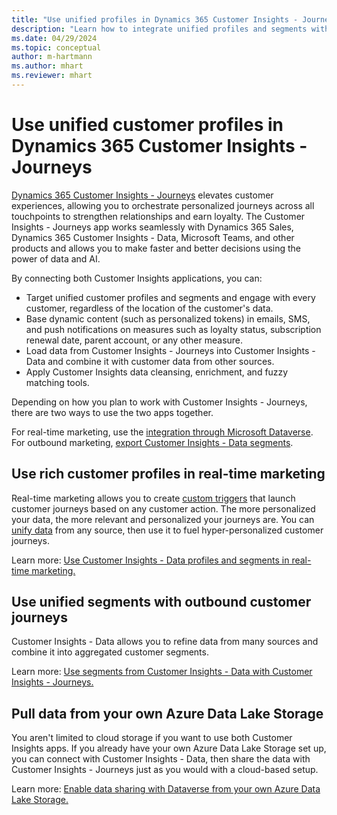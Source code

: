 ```yaml
---
title: "Use unified profiles in Dynamics 365 Customer Insights - Journeys"
description: "Learn how to integrate unified profiles and segments with Dynamics 365 Customer Insights - Journeys."
ms.date: 04/29/2024
ms.topic: conceptual
author: m-hartmann
ms.author: mhart
ms.reviewer: mhart
---
```


# Use unified customer profiles in Dynamics 365 Customer Insights - Journeys

[Dynamics 365 Customer Insights - Journeys](/dynamics365/marketing/overview) elevates customer experiences, allowing you to orchestrate personalized journeys across all touchpoints to strengthen relationships and earn loyalty. The Customer Insights - Journeys app works seamlessly with Dynamics 365 Sales, Dynamics 365 Customer Insights - Data, Microsoft Teams, and other products and allows you to make faster and better decisions using the power of data and AI.

By connecting both Customer Insights applications, you can:

- Target unified customer profiles and segments and engage with every customer, regardless of the location of the customer's data.
- Base dynamic content (such as personalized tokens) in emails, SMS, and push notifications on measures such as loyalty status, subscription renewal date, parent account, or any other measure.
- Load data from Customer Insights - Journeys into Customer Insights - Data and combine it with customer data from other sources.
- Apply Customer Insights data cleansing, enrichment, and fuzzy matching tools.

Depending on how you plan to work with Customer Insights - Journeys, there are two ways to use the two apps together.

For real-time marketing, use the [integration through Microsoft Dataverse](#use-rich-customer-profiles-in-real-time-marketing).
For outbound marketing, [export Customer Insights - Data segments](#use-unified-segments-with-outbound-customer-journeys).

## Use rich customer profiles in real-time marketing

Real-time marketing allows you to create [custom triggers](/dynamics365/marketing/real-time-marketing-custom-triggers) that launch customer journeys based on any customer action. The more personalized your data, the more relevant and personalized your journeys are. You can [unify data](data-unification.md) from any source, then use it to fuel hyper-personalized customer journeys.

Learn more: [Use Customer Insights - Data profiles and segments in real-time marketing.](/dynamics365/marketing/real-time-marketing-ci-profile)

## Use unified segments with outbound customer journeys

Customer Insights - Data allows you to refine data from many sources and combine it into aggregated customer segments.

Learn more: [Use segments from Customer Insights - Data with Customer Insights - Journeys.](/dynamics365/marketing/customer-insights-segments)

## Pull data from your own Azure Data Lake Storage

You aren't limited to cloud storage if you want to use both Customer Insights apps. If you already have your own Azure Data Lake Storage set up, you can connect with Customer Insights - Data, then share the data with Customer Insights - Journeys just as you would with a cloud-based setup.

Learn more: [Enable data sharing with Dataverse from your own Azure Data Lake Storage.](own-data-lake-storage.md#enable-data-sharing-with-dataverse-from-your-own-azure-data-lake-storage-preview)
